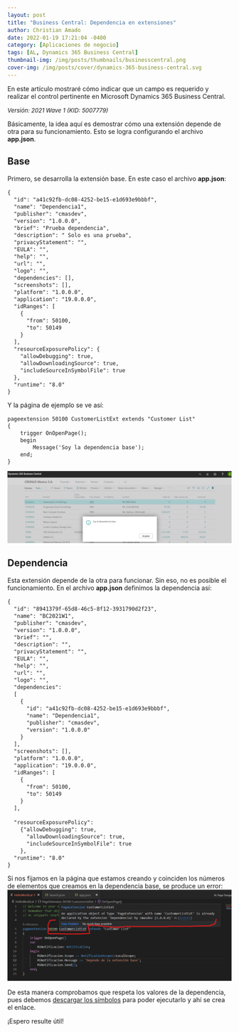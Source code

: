 ```yaml
---
layout: post
title: "Business Central: Dependencia en extensiones"
author: Christian Amado
date: 2022-01-19 17:21:04 -0400
category: [Aplicaciones de negocio]
tags: [AL, Dynamics 365 Business Central]
thumbnail-img: /img/posts/thumbnails/businesscentral.png
cover-img: /img/posts/cover/dynamics-365-business-central.svg
---
```


En este artículo mostraré cómo indicar que un campo es requerido y realizar el control pertinente en Microsoft Dynamics 365 Business Central.

<!--more-->
*<font size="2">Versión: 2021 Wave 1 (KID: 5007779)</font>*

Básicamente, la idea aquí es demostrar cómo una extensión depende de otra para su funcionamiento. Esto se logra configurando el archivo **app.json**.

## Base

Primero, se desarrolla la extensión base. En este caso el archivo **app.json**:
```
{
  "id": "a41c92fb-dc08-4252-be15-e1d693e9bbbf",
  "name": "Dependencia1",
  "publisher": "cmasdev",
  "version": "1.0.0.0",
  "brief": "Prueba dependencia",
  "description": " Solo es una prueba",
  "privacyStatement": "",
  "EULA": "",
  "help": "",
  "url": "",
  "logo": "",
  "dependencies": [],
  "screenshots": [],
  "platform": "1.0.0.0",
  "application": "19.0.0.0",
  "idRanges": [
    {
      "from": 50100,
      "to": 50149
    }
  ],
  "resourceExposurePolicy": {
    "allowDebugging": true,
    "allowDownloadingSource": true,
    "includeSourceInSymbolFile": true
  },
  "runtime": "8.0"
}
```
Y la página de ejemplo se ve así:
```
pageextension 50100 CustomerListExt extends "Customer List"
{
    trigger OnOpenPage();
    begin
        Message('Soy la dependencia base');
    end;
}
```
![](/img/posts/2022/01/19/Dependencia1.png)  

## Dependencia
Esta extensión depende de la otra para funcionar. Sin eso, no es posible el funcionamiento. En el archivo **app.json** definimos la dependencia así:
```
{
  "id": "8941379f-65d8-46c5-8f12-3931790d2f23",
  "name": "BC2021W1",
  "publisher": "cmasdev",
  "version": "1.0.0.0",
  "brief": "",
  "description": "",
  "privacyStatement": "",
  "EULA": "",
  "help": "",
  "url": "",
  "logo": "",
  "dependencies": 
  [
    {
      "id": "a41c92fb-dc08-4252-be15-e1d693e9bbbf",
      "name": "Dependencia1",
      "publisher": "cmasdev",
      "version": "1.0.0.0"
    }
  ],
  "screenshots": [],
  "platform": "1.0.0.0",
  "application": "19.0.0.0",
  "idRanges": [
    {
      "from": 50100,
      "to": 50149
    }
  ],
  
  "resourceExposurePolicy": 
    {"allowDebugging": true, 
      "allowDownloadingSource": true, 
      "includeSourceInSymbolFile": true
    },
  "runtime": "8.0"
}
```

Si nos fijamos en la página que estamos creando y coinciden los números de elementos que creamos en la dependencia base, se produce un error:  
![](/img/posts/2022/01/19/Dependencia2.png)  

De esta manera comprobamos que respeta los valores de la dependencia, pues debemos [descargar los símbolos](https://cmas.dev/posts/2021-09-07-business-central-download-symbols-cloud) para poder ejecutarlo y ahí se crea el enlace.


¡Espero resulte útil!